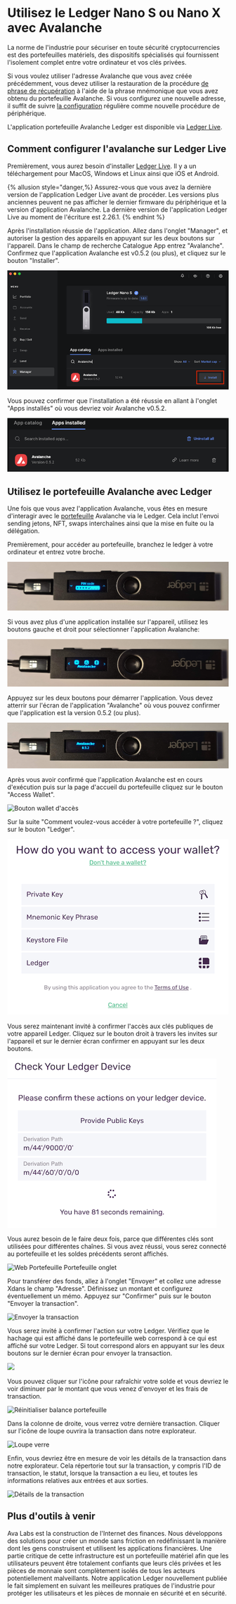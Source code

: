 # Utilisez le Ledger Nano S ou Nano X avec Avalanche

La norme de l'industrie pour sécuriser en toute sécurité cryptocurrencies est des portefeuilles matériels, des dispositifs spécialisés qui fournissent l'isolement complet entre votre ordinateur et vos clés privées.

Si vous voulez utiliser l'adresse Avalanche que vous avez créée précédemment, vous devez utiliser la restauration de la procédure [de phrase de récupération](https://support.ledger.com/hc/en-us/articles/360005434914) à l'aide de la phrase mnémonique que vous avez obtenu du portefeuille Avalanche. Si vous configurez une nouvelle adresse, il suffit de suivre [la configuration](https://support.ledger.com/hc/en-us/articles/360000613793-Set-up-as-new-device) régulière comme nouvelle procédure de périphérique.

L'application portefeuille Avalanche Ledger est disponible via [Ledger Live](https://www.ledger.com/ledger-live).

## Comment configurer l'avalanche sur Ledger Live<a id="1c80"></a>

Premièrement, vous aurez besoin d'installer [Ledger Live](https://www.ledger.com/ledger-live). Il y a un téléchargement pour MacOS, Windows et Linux ainsi que iOS et Android.

{% allusion style="danger,%} Assurez-vous que vous avez la dernière version de l'application Ledger Live avant de procéder. Les versions plus anciennes peuvent ne pas afficher le dernier firmware du périphérique et la version d'application Avalanche. La dernière version de l'application Ledger Live au moment de l'écriture est 2.26.1. {% endhint %}

Après l'installation réussie de l'application. Allez dans l'onglet "Manager", et autoriser la gestion des appareils en appuyant sur les deux boutons sur l'appareil. Dans le champ de recherche Catalogue App entrez "Avalanche". Confirmez que l'application Avalanche est v0.5.2 \(ou plus\), et cliquez sur le bouton "Installer".

![Bouton d'installation de l'application Avalanche](../../../.gitbook/assets/ledger-06-live-install.png)

Vous pouvez confirmer que l'installation a été réussie en allant à l'onglet "Apps installés" où vous devriez voir Avalanche v0.5.2.

![Bouton d'installation de l'application Avalanche](../../../.gitbook/assets/ledger-07-live-version.png)

## Utilisez le portefeuille Avalanche avec Ledger<a id="48a3"></a>

Une fois que vous avez l'application Avalanche, vous êtes en mesure d'interagir avec le [portefeuille](https://wallet.avax.network/) Avalanche via le Ledger. Cela inclut l'envoi sending jetons, NFT, swaps interchaînes ainsi que la mise en fuite ou la délégation.

Premièrement, pour accéder au portefeuille, branchez le ledger à votre ordinateur et entrez votre broche.

![Écran de code PIN](../../../.gitbook/assets/ledger-03-pin.png)

Si vous avez plus d'une application installée sur l'appareil, utilisez les boutons gauche et droit pour sélectionner l'application Avalanche:

![Application avalanche](../../../.gitbook/assets/ledger-04-app-start.png)

Appuyez sur les deux boutons pour démarrer l'application. Vous devez atterrir sur l'écran de l'application "Avalanche" où vous pouvez confirmer que l'application est la version 0.5.2 \(ou plus\).

![Version de l'application](../../../.gitbook/assets/ledger-05-app-version.png)

Après vous avoir confirmé que l'application Avalanche est en cours d'exécution puis sur la page d'accueil du portefeuille cliquez sur le bouton "Access Wallet".

![Bouton wallet d'accès](https://miro.medium.com/max/2364/1*SC1uM5xFybz3lfPiKwOHUw.png)

Sur la suite "Comment voulez-vous accéder à votre portefeuille ?", cliquez sur le bouton "Ledger".

![Accès au livre](../../../.gitbook/assets/ledger-01-wallet-access.png)

Vous serez maintenant invité à confirmer l'accès aux clés publiques de votre appareil Ledger. Cliquez sur le bouton droit à travers les invites sur l'appareil et sur le dernier écran confirmer en appuyant sur les deux boutons.

![](../../../.gitbook/assets/ledger-02-confirm-access.png)

Vous aurez besoin de le faire deux fois, parce que différentes clés sont utilisées pour différentes chaînes. Si vous avez réussi, vous serez connecté au portefeuille et les soldes précédents seront affichés.

![Web Portefeuille Portefeuille onglet](../../../.gitbook/assets/web-wallet-portfolio-tab.png)

Pour transférer des fonds, allez à l'onglet "Envoyer" et collez une adresse Xdans le champ "Adresse". Définissez un montant et configurez éventuellement un mémo. Appuyez sur "Confirmer" puis sur le bouton "Envoyer la transaction".

![Envoyer la transaction](../../../.gitbook/assets/send-transaction.png)

Vous serez invité à confirmer l'action sur votre Ledger. Vérifiez que le hachage qui est affiché dans le portefeuille web correspond à ce qui est affiché sur votre Ledger. Si tout correspond alors en appuyant sur les deux boutons sur le dernier écran pour envoyer la transaction.

![](https://miro.medium.com/max/2932/1*XI8fzBRpDr0PXcuVQPHLvQ.png)

Vous pouvez cliquer sur l'icône pour rafraîchir votre solde et vous devriez le voir diminuer par le montant que vous venez d'envoyer et les frais de transaction.

![Réinitialiser balance portefeuille](../../../.gitbook/assets/refresh-wallet-balance.png)

Dans la colonne de droite, vous verrez votre dernière transaction. Cliquer sur l'icône de loupe ouvrira la transaction dans notre explorateur.

![Loupe verre](../../../.gitbook/assets/magnifying-glass.png)

Enfin, vous devriez être en mesure de voir les détails de la transaction dans notre explorateur. Cela répertorie tout sur la transaction, y compris l'ID de transaction, le statut, lorsque la transaction a eu lieu, et toutes les informations relatives aux entrées et aux sorties.

![Détails de la transaction](../../../.gitbook/assets/transaction-details.png)

## Plus d'outils à venir<a id="135b"></a>

Ava Labs est la construction de l'Internet des finances. Nous développons des solutions pour créer un monde sans friction en redéfinissant la manière dont les gens construisent et utilisent les applications financières. Une partie critique de cette infrastructure est un portefeuille matériel afin que les utilisateurs peuvent être totalement confiants que leurs clés privées et les pièces de monnaie sont complètement isolés de tous les acteurs potentiellement malveillants. Notre application Ledger nouvellement publiée le fait simplement en suivant les meilleures pratiques de l'industrie pour protéger les utilisateurs et les pièces de monnaie en sécurité et en sécurité.

